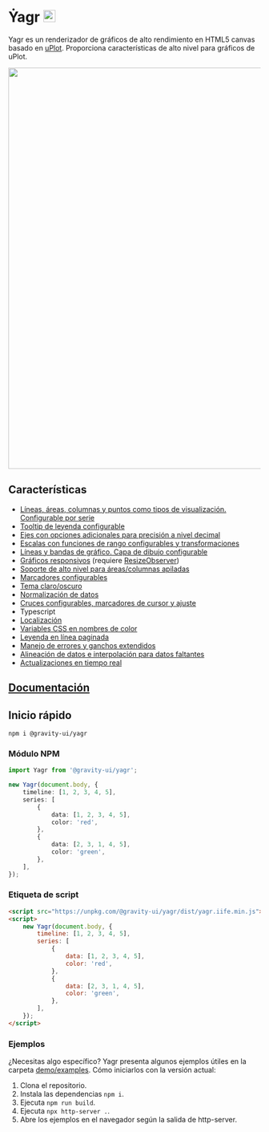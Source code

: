 # Ẏagr <img src="https://raw.githubusercontent.com/gravity-ui/yagr/main/docs/assets/yagr.svg" width="24px" height="24px" />

Yagr es un renderizador de gráficos de alto rendimiento en HTML5 canvas basado en [uPlot](https://github.com/leeoniya/uPlot). Proporciona características de alto nivel para gráficos de uPlot.

<img src="https://raw.githubusercontent.com/gravity-ui/yagr/main/docs/assets/demo.png" width="800" />

## Características

-   [Líneas, áreas, columnas y puntos como tipos de visualización. Configurable por serie](https://yagr.tech/en/api/visualization)
-   [Tooltip de leyenda configurable](https://yagr.tech/en/plugins/tooltip)
-   [Ejes con opciones adicionales para precisión a nivel decimal](https://yagr.tech/en/api/axes)
-   [Escalas con funciones de rango configurables y transformaciones](https://yagr.tech/en/api/scales)
-   [Líneas y bandas de gráfico. Capa de dibujo configurable](https://yagr.tech/en/plugins/plot-lines)
-   [Gráficos responsivos](https://yagr.tech/en/api/settings#adaptivity) (requiere [ResizeObserver](https://developer.mozilla.org/en-US/docs/Web/API/ResizeObserver))
-   [Soporte de alto nivel para áreas/columnas apiladas](https://yagr.tech/en/api/scales#stacking)
-   [Marcadores configurables](./docs/api/markers.md)
-   [Tema claro/oscuro](https://yagr.tech/en/api/settings#theme)
-   [Normalización de datos](https://yagr.tech/en/api/scales#normalization)
-   [Cruces configurables, marcadores de cursor y ajuste](https://yagr.tech/en/api/cursor)
-   Typescript
-   [Localización](https://yagr.tech/en/api/settings#localization)
-   [Variables CSS en nombres de color](https://yagr.tech/en/api/css)
-   [Leyenda en línea paginada](https://yagr.tech/en/plugins/legend)
-   [Manejo de errores y ganchos extendidos](https://yagr.tech/en/api/lifecycle)
-   [Alineación de datos e interpolación para datos faltantes](https://yagr.tech/en/api/data-processing)
-   [Actualizaciones en tiempo real](https://yagr.tech/en/api/dynamic-updates)

## [Documentación](https://yagr.tech)

## Inicio rápido

```
npm i @gravity-ui/yagr
```

### Módulo NPM

```typescript
import Yagr from '@gravity-ui/yagr';

new Yagr(document.body, {
    timeline: [1, 2, 3, 4, 5],
    series: [
        {
            data: [1, 2, 3, 4, 5],
            color: 'red',
        },
        {
            data: [2, 3, 1, 4, 5],
            color: 'green',
        },
    ],
});
```

### Etiqueta de script

```html
<script src="https://unpkg.com/@gravity-ui/yagr/dist/yagr.iife.min.js"></script>
<script>
    new Yagr(document.body, {
        timeline: [1, 2, 3, 4, 5],
        series: [
            {
                data: [1, 2, 3, 4, 5],
                color: 'red',
            },
            {
                data: [2, 3, 1, 4, 5],
                color: 'green',
            },
        ],
    });
</script>
```

### Ejemplos

¿Necesitas algo específico? Yagr presenta algunos ejemplos útiles en la carpeta [demo/examples](./demo/examples/). Cómo iniciarlos con la versión actual:

1. Clona el repositorio.
2. Instala las dependencias `npm i`.
3. Ejecuta `npm run build`.
4. Ejecuta `npx http-server .`.
5. Abre los ejemplos en el navegador según la salida de http-server.